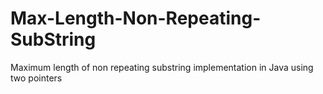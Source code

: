 # Max-Length-Non-Repeating-SubString
Maximum length of non repeating substring implementation in Java using two pointers
